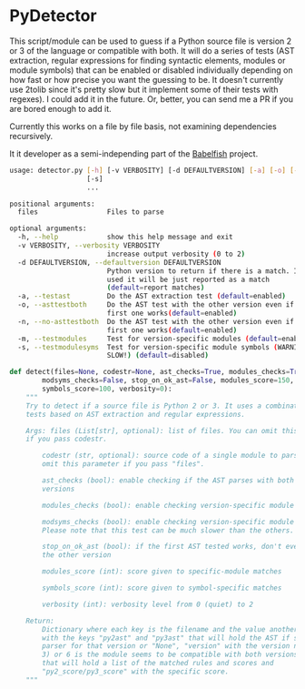 # PyDetector

This script/module can be used to guess if a Python source file is version 2 or 3
of the language or compatible with both. It will do a series of tests (AST
extraction, regular expressions for finding syntactic elements, modules or module
symbols) that can be enabled or disabled individually depending on how fast or how
precise you want the guessing to be. It doesn't currently use 2tolib since it's
pretty slow but it implement some of their tests with regexes). I could add it in
the future.  Or, better, you can send me a PR if you are bored enough to add it.

Currently this works on a file by file basis, not examining dependencies 
recursively.

It it developer as a semi-independing part of
the [Babelfish](https://github.com/src-d/babelfish) project.  

```bash
usage: detector.py [-h] [-v VERBOSITY] [-d DEFAULTVERSION] [-a] [-o] [-n] [-m]
                   [-s]
                   ...

positional arguments:
  files                 Files to parse

optional arguments:
  -h, --help            show this help message and exit
  -v VERBOSITY, --verbosity VERBOSITY
                        increase output verbosity (0 to 2)
  -d DEFAULTVERSION, --defaultversion DEFAULTVERSION
                        Python version to return if there is a match. If not
                        used it will be just reported as a match
                        (default=report matches)
  -a, --testast         Do the AST extraction test (default=enabled)
  -o, --asttestboth     Do the AST test with the other version even if the
                        first one works(default=enabled)
  -n, --no-asttestboth  Do the AST test with the other version even if the
                        first one works(default=enabled)
  -m, --testmodules     Test for version-specific modules (default=enabled)
  -s, --testmodulesyms  Test for version-specific module symbols (WARNING:
                        SLOW!) (default=disabled)
```

```python
def detect(files=None, codestr=None, ast_checks=True, modules_checks=True,
        modsyms_checks=False, stop_on_ok_ast=False, modules_score=150,
        symbols_score=100, verbosity=0):
    """
    Try to detect if a source file is Python 2 or 3. It uses a combination of
    tests based on AST extraction and regular expressions.

    Args: files (List[str], optional): list of files. You can omit this parameter
    if you pass codestr.

        codestr (str, optional): source code of a single module to parse. You can
        omit this parameter if you pass "files".

        ast_checks (bool): enable checking if the AST parses with both Python
        versions

        modules_checks (bool): enable checking version-specific module imports

        modsyms_checks (bool): enable checking version-specific module symbols.
        Please note that this test can be much slower than the others.

        stop_on_ok_ast (bool): if the first AST tested works, don't even try with
        the other version

        modules_score (int): score given to specific-module matches

        symbols_score (int): score given to symbol-specific matches

        verbosity (int): verbosity level from 0 (quiet) to 2

    Return:
        Dictionary where each key is the filename and the value another dictionary
        with the keys "py2ast" and "py3ast" that will hold the AST if sucessfully
        parser for that version or "None", "version" with the version number (2 or
        3) or 6 is the module seems to be compatible with both versions, "matches"
        that will hold a list of the matched rules and scores and
        "py2_score/py3_score" with the specific score.
    """
```
